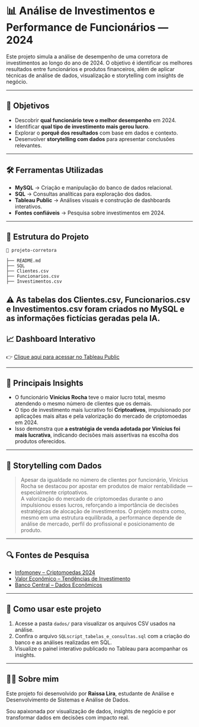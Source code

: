 
# 📊 Análise de Investimentos e Performance de Funcionários — 2024

Este projeto simula a análise de desempenho de uma corretora de investimentos ao longo do ano de 2024. O objetivo é identificar os melhores resultados entre funcionários e produtos financeiros, além de aplicar técnicas de análise de dados, visualização e storytelling com insights de negócio.

---

## 🎯 Objetivos

- Descobrir **qual funcionário teve o melhor desempenho** em 2024.
- Identificar **qual tipo de investimento mais gerou lucro**.
- Explorar o **porquê dos resultados** com base em dados e contexto.
- Desenvolver **storytelling com dados** para apresentar conclusões relevantes.

---

## 🛠️ Ferramentas Utilizadas

- **MySQL** → Criação e manipulação do banco de dados relacional.
- **SQL** → Consultas analíticas para exploração dos dados.
- **Tableau Public** → Análises visuais e construção de dashboards interativos.
- **Fontes confiáveis** → Pesquisa sobre investimentos em 2024.

---

## 📁 Estrutura do Projeto

```
📂 projeto-corretora

├── README.md
├── SQL
├── Clientes.csv
├── Funcionarios.csv
├── Investimentos.csv

```
⚠️ As tabelas dos Clientes.csv, Funcionarios.csv e Investimentos.csv foram criados no MySQL e as informações fictícias geradas pela IA. 
---

## 📈 Dashboard Interativo  

👉 [Clique aqui para acessar no Tableau Public](https://public.tableau.com/views/Projeto_17490564442820/Painel1)

---

## 📌 Principais Insights

- O funcionário **Vinícius Rocha** teve o maior lucro total, mesmo atendendo o mesmo número de clientes que os demais.
- O tipo de investimento mais lucrativo foi **Criptoativos**, impulsionado por aplicações mais altas e pela valorização do mercado de criptomoedas em 2024.
- Isso demonstra que **a estratégia de venda adotada por Vinícius foi mais lucrativa**, indicando decisões mais assertivas na escolha dos produtos oferecidos.

---

## 🧠 Storytelling com Dados

> Apesar da igualdade no número de clientes por funcionário, Vinícius Rocha se destacou por apostar em produtos de maior rentabilidade — especialmente criptoativos.  
> A valorização do mercado de criptomoedas durante o ano impulsionou esses lucros, reforçando a importância de decisões estratégicas de alocação de investimentos.
> O projeto mostra como, mesmo em uma estrutura equilibrada, a performance depende de análise de mercado, perfil do profissional e posicionamento de produto.

---

## 🔍 Fontes de Pesquisa

- [Infomoney – Criptomoedas 2024](https://www.infomoney.com.br/)
- [Valor Econômico – Tendências de Investimento](https://valor.globo.com/)
- [Banco Central – Dados Econômicos](https://www.bcb.gov.br/)

---

## 📁 Como usar este projeto

1. Acesse a pasta `dados/` para visualizar os arquivos CSV usados na análise.
2. Confira o arquivo `SQLscript_tabelas_e_consultas.sql` com a criação do banco e as análises realizadas em SQL.
3. Visualize o painel interativo publicado no Tableau para acompanhar os insights.

---

## 🙋‍♀️ Sobre mim

Este projeto foi desenvolvido por **Raissa Lira**, estudante de Análise e Desenvolvimento de Sistemas e Análise de Dados.

Sou apaixonada por visualização de dados, insights de negócio e por transformar dados em decisões com impacto real.

